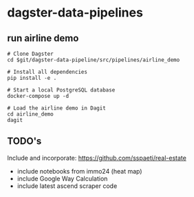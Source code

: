 # dagster-data-pipelines



## run airline demo
```
# Clone Dagster
cd $git/dagster-data-pipeline/src/pipelines/airline_demo

# Install all dependencies
pip install -e .

# Start a local PostgreSQL database
docker-compose up -d

# Load the airline demo in Dagit
cd airline_demo
dagit
```



## TODO's

Include and incorporate: https://github.com/sspaeti/real-estate

* include notebooks from immo24 (heat map)
* include Google Way Calculation
* include latest ascend scraper code